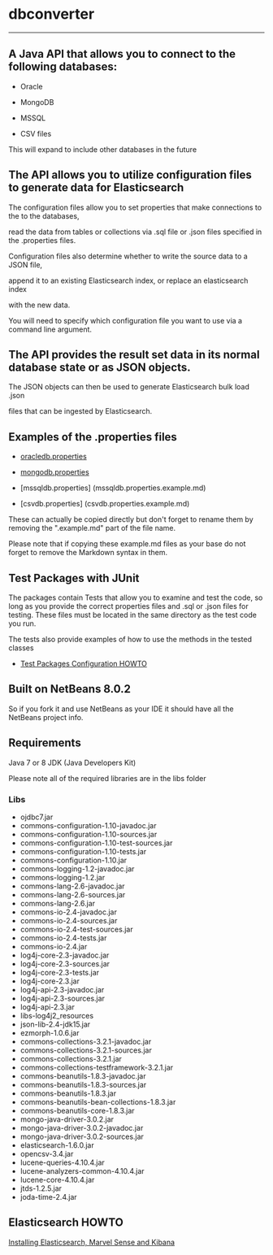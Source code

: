 # dbconverter

---

## A Java API that allows you to connect to the following databases:

* Oracle

* MongoDB

* MSSQL

* CSV files

This will expand to include other databases in the future



## The API allows you to utilize configuration files to generate data for Elasticsearch

The configuration files allow you to set properties that make connections to the to the databases, 

read the data from tables or collections via .sql file or .json files specified in the .properties files.

Configuration files also determine whether to write the source data to a JSON file,

append it to an existing Elasticsearch index, or replace an elasticsearch index

with the new data.

You will need to specify which configuration file you want to use via a command line argument.

## The API provides the result set data in its normal database state or as JSON objects.

The JSON objects can then be used to generate Elasticsearch bulk load .json 

files that can be ingested by Elasticsearch.


## Examples of the .properties files

* [oracledb.properties](oracledb.properties.example.md)

* [mongodb.properties](mongodb.properties.example.md)

* [mssqldb.properties] (mssqldb.properties.example.md)

* [csvdb.properties] (csvdb.properties.example.md)

These can actually be copied directly but don't forget to rename them by removing the ".example.md" part of the file name.

Please note that if copying these example.md files as your base do not forget to remove the Markdown syntax in them.



## Test Packages with JUnit

The packages contain Tests that allow you to examine and test the code, so long 
as you provide the correct properties files and .sql or .json files for testing.
These files must be located in the same directory as the test code you run.

The tests also provide examples of how to use the methods in the tested classes

* [Test Packages Configuration HOWTO](docs/TestPackagesConfig_HowTo.md)


## Built on NetBeans 8.0.2

So if you fork it and use NetBeans as your IDE it should have all the NetBeans project info.


## Requirements

Java 7 or 8 JDK (Java Developers Kit)

Please note all of the required libraries are in the libs folder
### Libs

* ojdbc7.jar
* commons-configuration-1.10-javadoc.jar
* commons-configuration-1.10-sources.jar
* commons-configuration-1.10-test-sources.jar
* commons-configuration-1.10-tests.jar
* commons-configuration-1.10.jar
* commons-logging-1.2-javadoc.jar
* commons-logging-1.2.jar
* commons-lang-2.6-javadoc.jar
* commons-lang-2.6-sources.jar
* commons-lang-2.6.jar
* commons-io-2.4-javadoc.jar
* commons-io-2.4-sources.jar
* commons-io-2.4-test-sources.jar
* commons-io-2.4-tests.jar
* commons-io-2.4.jar
* log4j-core-2.3-javadoc.jar
* log4j-core-2.3-sources.jar
* log4j-core-2.3-tests.jar
* log4j-core-2.3.jar
* log4j-api-2.3-javadoc.jar
* log4j-api-2.3-sources.jar
* log4j-api-2.3.jar
* libs-log4j2_resources
* json-lib-2.4-jdk15.jar
* ezmorph-1.0.6.jar
* commons-collections-3.2.1-javadoc.jar
* commons-collections-3.2.1-sources.jar
* commons-collections-3.2.1.jar
* commons-collections-testframework-3.2.1.jar
* commons-beanutils-1.8.3-javadoc.jar
* commons-beanutils-1.8.3-sources.jar
* commons-beanutils-1.8.3.jar
* commons-beanutils-bean-collections-1.8.3.jar
* commons-beanutils-core-1.8.3.jar
* mongo-java-driver-3.0.2.jar
* mongo-java-driver-3.0.2-javadoc.jar
* mongo-java-driver-3.0.2-sources.jar
* elasticsearch-1.6.0.jar
* opencsv-3.4.jar
* lucene-queries-4.10.4.jar
* lucene-analyzers-common-4.10.4.jar
* lucene-core-4.10.4.jar
* jtds-1.2.5.jar
* joda-time-2.4.jar

## Elasticsearch HOWTO
[Installing Elasticsearch, Marvel Sense and Kibana](elasticsetup.md)
